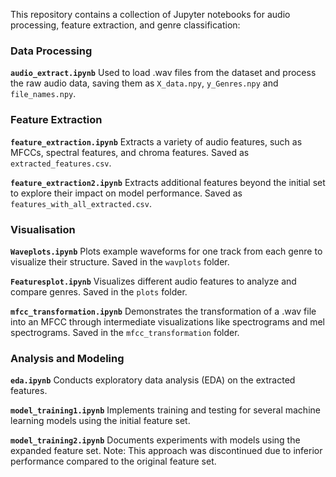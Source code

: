This repository contains a collection of Jupyter notebooks for audio processing, feature extraction, and genre classification:
### Data Processing
**`audio_extract.ipynb`**
Used to load .wav files from the dataset and process the raw audio data, saving them as `X_data.npy`, `y_Genres.npy` and `file_names.npy`. 

### Feature Extraction
**`feature_extraction.ipynb`**
Extracts a variety of audio features, such as MFCCs, spectral features, and chroma features. Saved as `extracted_features.csv`.

**`feature_extraction2.ipynb`**
Extracts additional features beyond the initial set to explore their impact on model performance. Saved as `features_with_all_extracted.csv`.


### Visualisation

**`Waveplots.ipynb`**
Plots example waveforms for one track from each genre to visualize their structure. Saved in the `wavplots` folder.

**`Featuresplot.ipynb`**
Visualizes different audio features to analyze and compare genres. Saved in the `plots` folder. 

**`mfcc_transformation.ipynb`**
Demonstrates the transformation of a .wav file into an MFCC through intermediate visualizations like spectrograms and mel spectrograms. Saved in the `mfcc_transformation` folder. 

### Analysis and Modeling

**`eda.ipynb`**
Conducts exploratory data analysis (EDA) on the extracted features.

**`model_training1.ipynb`**
Implements training and testing for several machine learning models using the initial feature set.

**`model_training2.ipynb`**
Documents experiments with models using the expanded feature set. Note: This approach was discontinued due to inferior performance compared to the original feature set.
